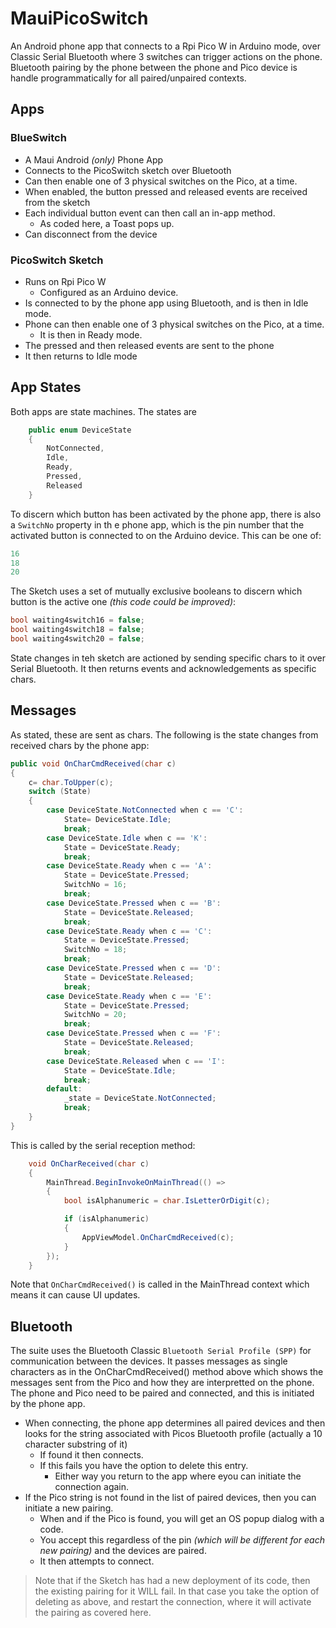 # MauiPicoSwitch

An Android phone app that connects to a Rpi Pico W in Arduino mode, over Classic Serial Bluetooth where 3 switches can trigger actions on the phone.  Bluetooth pairing by the phone between the phone and Pico device is handle programmatically for all paired/unpaired contexts.

## Apps

### BlueSwitch
  - A Maui Android _(only)_ Phone App
  - Connects to the PicoSwitch sketch over Bluetooth
  - Can then enable one of 3 physical switches on the Pico, at a time.
  - When enabled, the button pressed and released events are received from the sketch
  - Each individual button event can then call an in-app method.
    - As coded here, a Toast pops up.
   - Can disconnect from the device
### PicoSwitch Sketch
  - Runs on Rpi Pico W
    - Configured as an Arduino device.
  - Is connected to by the phone app using Bluetooth, and is then in Idle mode.
  - Phone can then enable one of 3 physical switches on the Pico, at a time.
    - It is then in Ready mode.
  - The pressed and then released events are sent to the phone
  - It then returns to Idle mode

## App States

Both apps are state machines. The states are

```cs
    public enum DeviceState
    {
        NotConnected,
        Idle,
        Ready,
        Pressed,
        Released
    }
```
To discern which button has been activated by the phone app, there is also a ```SwitchNo``` property in th e phone app, which is the pin number that the activated button is connected to on the Arduino device. This can be one of:
```cs
16
18
20
```
The Sketch uses a set of mutually exclusive booleans to discern which button is the active one _(this code could be improved)_:
```cpp
bool waiting4switch16 = false;
bool waiting4switch18 = false;
bool waiting4switch20 = false;
```

State changes in teh sketch are actioned by sending specific chars to it over Serial Bluetooth.  It then returns events and acknowledgements as specific chars.

## Messages

As stated, these are sent as chars. The following is the state changes from received chars by the phone app:

```cs
public void OnCharCmdReceived(char c)
{
    c= char.ToUpper(c);
    switch (State)
    {
        case DeviceState.NotConnected when c == 'C':
            State= DeviceState.Idle; 
            break;
        case DeviceState.Idle when c == 'K':
            State = DeviceState.Ready;
            break;
        case DeviceState.Ready when c == 'A':
            State = DeviceState.Pressed;
            SwitchNo = 16;
            break;
        case DeviceState.Pressed when c == 'B':
            State = DeviceState.Released;
            break;
        case DeviceState.Ready when c == 'C':
            State = DeviceState.Pressed;
            SwitchNo = 18;
            break;
        case DeviceState.Pressed when c == 'D':
            State = DeviceState.Released;
            break;
        case DeviceState.Ready when c == 'E':
            State = DeviceState.Pressed;
            SwitchNo = 20;
            break;
        case DeviceState.Pressed when c == 'F':
            State = DeviceState.Released;
            break;
        case DeviceState.Released when c == 'I':
            State = DeviceState.Idle;
            break;
        default:
            _state = DeviceState.NotConnected;
            break;
    }
}
```
This is called by the serial reception method:
```cs
    void OnCharReceived(char c)
    {
        MainThread.BeginInvokeOnMainThread(() =>
        {
            bool isAlphanumeric = char.IsLetterOrDigit(c);

            if (isAlphanumeric)
            {
                AppViewModel.OnCharCmdReceived(c);
            }
        });
    }
```
Note that ```OnCharCmdReceived()``` is called in the MainThread context which means it can cause UI updates.

## Bluetooth

The suite uses the Bluetooth Classic  ```Bluetooth Serial Profile (SPP)``` for communication between the devices. It passes messages as single characters as in the OnCharCmdReceived() method above which shows the messages sent from the Pico and how they are interpretted on the phone. The phone and Pico need to be paired and connected, and this is initiated by the phone app. 
- When connecting, the phone app determines all paired devices and then looks for the string associated with Picos Bluetooth profile (actually a 10 character substring of it)
  - If found it then connects.
  - If this fails you have the option to delete this entry.
    - Either way you return to the app where eyou can initiate the connection again. 
- If the Pico string is not found in the list of paired devices, then you can initiate a new pairing.
  - When and if the Pico is found, you will get an OS popup dialog with a code.
  - You accept this regardless of the pin _(which will be different for each new pairing)_ and the devices are paired.
  - It then attempts to connect.
> Note that if the Sketch has had a new deployment of its code, then the existing pairing for it WILL fail. In that case you take the option of deleting as above, and restart the connection, where it will activate the pairing as covered here.
